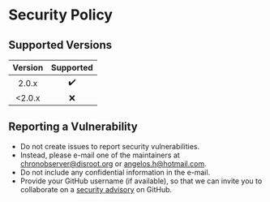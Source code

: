 # Security Policy

## Supported Versions

|  Version  |     Supported      |
|:---------:|:------------------:|
|   2.0.x   | :heavy_check_mark: |
| &lt;2.0.x |        :x:         |

## Reporting a Vulnerability

* Do not create issues to report security vulnerabilities.
* Instead, please e-mail one of the maintainers at [chronobserver@disroot.org](mailto:chronobserver@disroot.org) or [angelos.h@hotmail.com](mailto:angelos.h@hotmail.com).
* Do not include any confidential information in the e-mail.
* Provide your GitHub username (if available), so that we can invite you to collaborate on a [security advisory][advisories] on GitHub.

[advisories]: https://help.github.com/en/articles/about-maintainer-security-advisories

<!-- vim:set wrap brk=\ !*-+;,? lbr: -->
